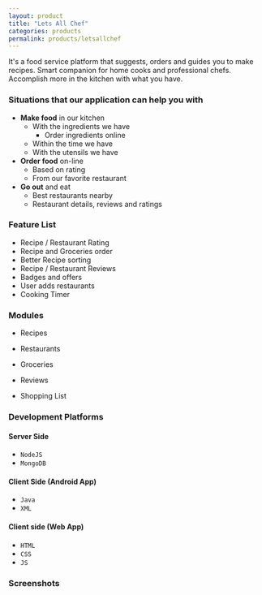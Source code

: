 ```yaml
---
layout: product
title: "Lets All Chef"
categories: products
permalink: products/letsallchef
---
```


It's a food service platform that suggests, orders and guides you to make recipes. Smart companion for home cooks and professional chefs. Accomplish more in the kitchen with what you have.
<!--more-->

### Situations that our application can help you with 
* **Make food** in our kitchen
   * With the ingredients we have
     * Order ingredients online
   * Within the time we have
   * With the utensils we have
* **Order food** on-line
   * Based on rating
   * From our favorite restaurant
* **Go out** and eat
   * Best restaurants nearby
   * Restaurant details, reviews and ratings

### Feature List
* Recipe / Restaurant Rating 
* Recipe and Groceries order
* Better Recipe sorting
* Recipe / Restaurant Reviews
* Badges and offers
* User adds restaurants 
* Cooking Timer

### Modules
* Recipes

* Restaurants

* Groceries

* Reviews

* Shopping List


### Development Platforms
#### Server Side

* `NodeJS`
* `MongoDB`

#### Client Side (Android App)

* `Java`
* `XML`

#### Client side (Web App)

* `HTML`
* `CSS`
* `JS`

### Screenshots

<div class="row">
	<div class="col-sm-6">
		<img src="{{ site.baseurl }}/uploads/lets-all-chef-index.jpg" alt="" class="img img-thumbnail img-responsive">
	</div>
	<div class="col-sm-6">
		<img src="{{ site.baseurl }}/uploads/recipe-details-carrot-halwa.jpg" alt="" class="img img-thumbnail img-responsive">
	</div>
</div>
